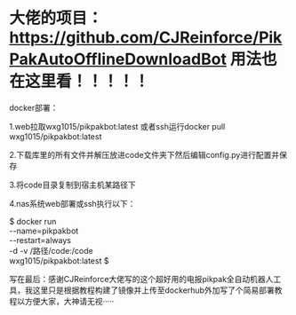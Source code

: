 #  大佬的项目：https://github.com/CJReinforce/PikPakAutoOfflineDownloadBot 用法也在这里看！！！！！
docker部署：

1.web拉取wxg1015/pikpakbot:latest 或者ssh运行docker pull wxg1015/pikpakbot:latest

2.下载库里的所有文件并解压放进code文件夹下然后编辑config.py进行配置并保存

3.将code目录复制到宿主机某路径下

4.nas系统web部署或ssh执行以下：

$ docker run \
  --name=pikpakbot \
  --restart=always \
  -d -v /路径/code:/code \
  wxg1015/pikpakbot:latest $
  
 
 写在最后：感谢CJReinforce大佬写的这个超好用的电报pikpak全自动机器人工具，我这里只是根据教程构建了镜像并上传至dockerhub外加写了个简易部署教程以方便大家，大神请无视·····
